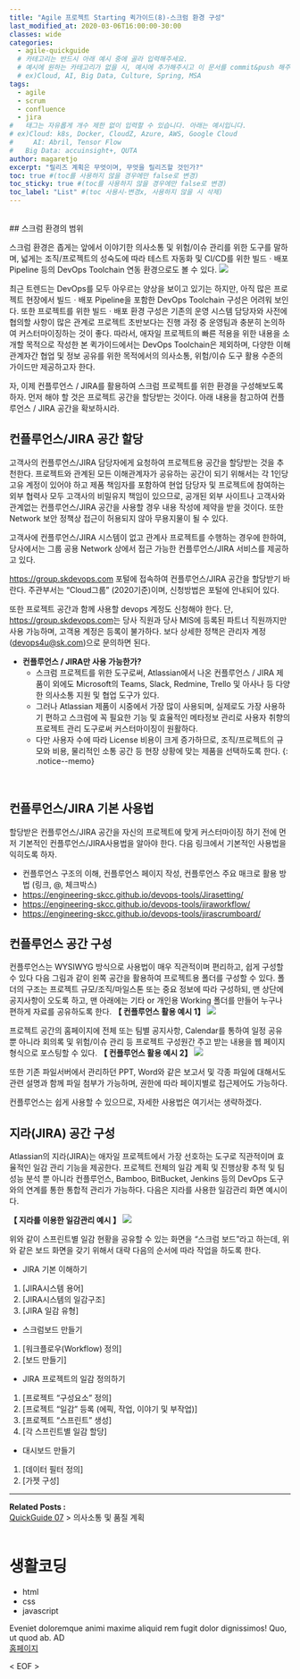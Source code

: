 ```yaml
---
title: "Agile 프로젝트 Starting 퀵가이드(8)-스크럼 환경 구성"
last_modified_at: 2020-03-06T16:00:00-30:00
classes: wide
categories:
  - agile-quickguide
  # 카테고리는 반드시 아래 예시 중에 골라 입력해주세요.
  # 예시에 원하는 카테고리가 없을 시, 예시에 추가해주시고 이 문서를 commit&push 해주세요.
  # ex)Cloud, AI, Big Data, Culture, Spring, MSA
tags:
  - agile
  - scrum
  - confluence
  - jira
#	태그는 자유롭게 개수 제한 없이 입력할 수 있습니다. 아래는 예시입니다.
# ex)Cloud: k8s, Docker, CloudZ, Azure, AWS, Google Cloud
#	  AI: Abril, Tensor Flow
#   Big Data: accuinsight+, QUTA
author: magaretjo
excerpt: "릴리즈 계획은 무엇이며, 무엇을 릴리즈할 것인가?"
toc: true #(toc를 사용하지 않을 경우에만 false로 변경)
toc_sticky: true #(toc를 사용하지 않을 경우에만 false로 변경)
toc_label: "List" #(toc 사용시-변경x, 사용하지 않을 시 삭제)
---
```

<br>
## <span class="mg_title_1">스크럼 환경의 범위
  
스크럼 환경은 좁게는 앞에서 이야기한 의사소통 및 위험/이슈 관리를 위한 도구를 말하며, 넓게는 조직/프로젝트의 성숙도에 따라 테스트 자동화 및 CI/CD를 위한 빌드ㆍ배포 Pipeline 등의 DevOps Toolchain 연동 환경으로도 볼 수 있다. 
![](/assets/images/agile/agile-devops-toolchain.png) 


최근 트렌드는 DevOps를 모두 아우르는 양상을 보이고 있기는 하지만, 아직 많은 프로젝트 현장에서 빌드ㆍ배포 Pipeline을 포함한 DevOps Toolchain 구성은 어려워 보인다. 또한 프로젝트를 위한 빌드ㆍ배포 환경 구성은 기존의 운영 시스템 담당자와 사전에 협의할 사항이 많은 관계로 프로젝트 초반보다는 진행 과정 중 운영팀과 충분히 논의하여 커스터마이징하는 것이 좋다.
따라서, 애자일 프로젝트의 빠른 적용을 위한 내용을 소개할 목적으로 작성한 본 퀵가이드에서는 DevOps Toolchain은 제외하며, 다양한 이해관계자간 협업 및 정보 공유를 위한 목적에서의 의사소통, 위험/이슈 도구 활용 수준의 가이드만 제공하고자 한다. 

자, 이제 컨플루언스 / JIRA를 활용하여 스크럼 프로젝트를 위한 환경을 구성해보도록 하자.
먼저 해야 할 것은 프로젝트 공간을 할당받는 것이다. 아래 내용을 참고하여 컨플루언스 / JIRA 공간을 확보하시라.
<br>

## <span class="mg_title_1">컨플루언스/JIRA 공간 할당 

고객사의 컨플루언스/JIRA 담당자에게 요청하여 프로젝트용 공간을 할당받는 것을 추천한다. 프로젝트와 관계된 모든 이해관계자가 공유하는 공간이 되기 위해서는 각 1인당 고유 계정이 있어야 하고 제품 책임자를 포함하여 현업 담당자 및 프로젝트에 참여하는 외부 협력사 모두 고객사의 비밀유지 책임이 있으므로, 공개된 외부 사이트나 고객사와 관계없는 컨플루언스/JIRA 공간을 사용할 경우 내용 작성에 제약을 받을 것이다. 
또한 Network 보안 정책상 접근이 허용되지 않아 무용지물이 될 수 있다.

고객사에 컨플루언스/JIRA 시스템이 없고 관계사 프로젝트를 수행하는 경우에 한하여, 당사에서는 그룹 공용 Network 상에서 접근 가능한 컨플루언스/JIRA 서비스를 제공하고 있다. 

<https://group.skdevops.com> 포털에 접속하여 컨플루언스/JIRA 공간을 할당받기 바란다. 주관부서는 “Cloud그룹” (2020기준)이며, 신청방법은 포털에 안내되어 있다.

또한 프로젝트 공간과 함께 사용할 devops 계정도 신청해야 한다.
단, <https://group.skdevops.com>는 당사 직원과 당사 MIS에 등록된 파트너 직원까지만 사용 가능하며, 고객용 계정은 등록이 불가하다. 보다 상세한 정책은 관리자 계정(devops4u@sk.com)으로 문의하면 된다.


- **컨플루언스 / JIRA만 사용 가능한가?**
  -	스크럼 프로젝트를 위한 도구로써, Atlassian에서 나온 컨플루언스 / JIRA 제품이 외에도 Microsoft의  Teams, Slack, Redmine, Trello 및 아사나 등 다양한 의사소통 지원 및 협업 도구가 있다. 
  -	그러나 Atlassian 제품이 시중에서 가장 많이 사용되며, 실제로도 가장 사용하기 편하고 스크럼에 꼭 필요한 기능 및 효율적인 메타정보 관리로 사용자 취향의 프로젝트 관리 도구로써 커스터마이징이 원활하다. 
  -	다만 사용자 수에 따라 License 비용이 크게 증가하므로, 조직/프로젝트의 규모와 비용, 물리적인 소통 공간 등 현장 상황에 맞는 제품을 선택하도록 한다.
{: .notice--memo} 
<br>


## <span class="mg_title_1">컨플루언스/JIRA 기본 사용법
할당받은 컨플루언스/JIRA 공간을 자신의 프로젝트에 맞게 커스터마이징 하기 전에 먼저 기본적인 컨플루언스/JIRA사용법을 알아야 한다. 다음 링크에서 기본적인 사용법을 익히도록 하자. 


- 컨플루언스 구조의 이해, 컨플루언스 페이지 작성, 컨플루언스 주요 매크로 활용 방법 (링크, @, 체크박스) 
- <https://engineering-skcc.github.io/devops-tools/Jirasetting/>
- <https://engineering-skcc.github.io/devops-tools/jiraworkflow/>
- <https://engineering-skcc.github.io/devops-tools/jirascrumboard/>



## <span class="mg_title_1">컨플루언스 공간 구성
컨플루언스는 WYSIWYG 방식으로 사용법이 매우 직관적이며 편리하고, 쉽게 구성할 수 있다
다음 그림과 같이 왼쪽 공간을 활용하여 프로젝트용 폴더를 구성할 수 있다.
폴더의 구조는 프로젝트 규모/조직/마일스톤 또는 중요 정보에 따라 구성하되, 맨 상단에 공지사항이 오도록 하고, 맨 아래에는 기타 or 개인용 Working 폴더를 만들어 누구나 편하게 자료를 공유하도록 한다. 
**【 컨플루언스 활용 예시 1】**
 ![](/assets/images/agile/agile-confluence-1.png) 

프로젝트 공간의 홈페이지에 전체 또는 팀별 공지사항, Calendar를 통하여 일정 공유 뿐 아니라 회의록 및 위험/이슈 관리 등 프로젝트 구성원간 주고 받는 내용을 웹 페이지 형식으로 포스팅할 수 있다. 
**【 컨플루언스 활용 예시 2】**
 ![](/assets/images/agile/agile-confluence-2.png) 
 

또한 기존 파일서버에서 관리하던 PPT, Word와 같은 보고서 및 각종 파일에 대해서도 관련 설명과 함께 파일 첨부가 가능하며, 권한에 따라 페이지별로 접근제어도 가능하다.

컨플루언스는 쉽게 사용할 수 있으므로, 자세한 사용법은 여기서는 생략하겠다.

## <span class="mg_title_1">지라(JIRA) 공간 구성
Atlassian의 지라(JIRA)는 애자일 프로젝트에서 가장 선호하는 도구로 직관적이며 효율적인 일감 관리 기능을 제공한다. 프로젝트 전체의 일감 계획 및 진행상황 추적 및 팀 성능 분석 뿐 아니라 컨플루언스, Bamboo, BitBucket, Jenkins 등의 DevOps 도구와의 연계를 통한 통합적 관리가 가능하다.
다음은 지라를 사용한 일감관리 화면 예시이다.

**【 지라를 이용한 일감관리 예시 】**
  ![](/assets/images/agile/agile-jira-sample.png) 


위와 같이 스프린트별 일감 현황을 공유할 수 있는 화면을 “스크럼 보드”라고 하는데, 위와 같은 보드 화면을 갖기 위해서 대략 다음의 순서에 따라 작업을 하도록 한다.

-	JIRA 기본 이해하기
  1.	[JIRA시스템 용어]
  2.	[JIRA시스템의 일감구조]
  3.	[JIRA 일감 유형]
-	스크럼보드 만들기
  1.	[워크플로우(Workflow) 정의]
  2.	[보드 만들기]
-	JIRA 프로젝트의 일감 정의하기
  1.	[프로젝트 “구성요소” 정의]
  2.	[프로젝트 “일감” 등록 (에픽, 작업, 이야기 및 부작업)]
  3.	[프로젝트 “스프린트” 생성] 
  4.	[각 스프린트별 일감 할당]
-	대시보드 만들기 
  1.	[데이터 필터 정의]
  2.	[가젯 구성]


***

<div class="mg_subject_1"><b>Related Posts : </b></div> 
<div class="mg_content_1">
<a href="/agile-quickguide/Agile-QuickGuide07-소통&품질/">QuickGuide 07</a> > 의사소통 및 품질 계획 
</div>
<br>

<div class="container">
    <div>
        <h1>생활코딩</h1>
    </div>
    <section class="content">
        <span class="mg_nav">
            <ul>
                <li>html</li>
                <li>css</li>
                <li>javascript</li>
            </ul>
        </span>
        <span class="mg_main">
            Eveniet doloremque animi maxime aliquid rem fugit dolor dignissimos! Quo, ut quod ab.
        </span>
        <span class="mg_etc">
            AD
        </span>
    </section>
    <div>
        <a href="https://opentutorials.org/course/1">홈페이지</a>
    </div>
</div>

< EOF >